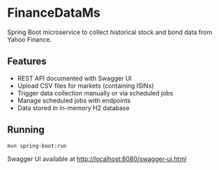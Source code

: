 # FinanceDataMs

Spring Boot microservice to collect historical stock and bond data from Yahoo Finance. 

## Features

* REST API documented with Swagger UI
* Upload CSV files for markets (containing ISINs)
* Trigger data collection manually or via scheduled jobs
* Manage scheduled jobs with endpoints
* Data stored in in-memory H2 database

## Running

```bash
mvn spring-boot:run
```

Swagger UI available at [http://localhost:8080/swagger-ui.html](http://localhost:8080/swagger-ui.html)
